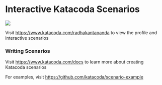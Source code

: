 # Interactive Katacoda Scenarios

[![](http://shields.katacoda.com/katacoda/radhakantapanda/count.svg)](https://www.katacoda.com/radhakantapanda "Get your profile on Katacoda.com")

Visit https://www.katacoda.com/radhakantapanda to view the profile and interactive scenarios

### Writing Scenarios
Visit https://www.katacoda.com/docs to learn more about creating Katacoda scenarios

For examples, visit https://github.com/katacoda/scenario-example
